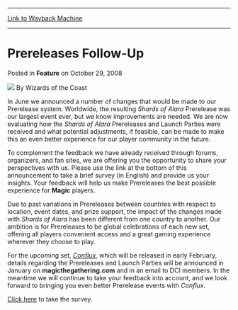 
---
[Link to Wayback Machine](https://web.archive.org/web/20211021141812/https://magic.wizards.com/en/articles/archive/feature/prereleases-follow-2008-10-29)

[_metadata_:author]:- "Wizards of the Coast"
[_metadata_:description]:- "In June we announced a number of changes that would be made to our Prerelease system. Worldwide, the resulting Shards of Alara Prerelease was our largest event ever, but we know improvements are needed. We are now evaluating how the Shards of Alara Prereleases and Launch Parties were received and what potential adjustments, if feasible, can be made to make this an even better"
[_metadata_:generator]:- "Drupal 7 (http://drupal.org)"
[_metadata_:node]:- "688366"
[_metadata_:publish_date]:- "2008-10-29"
[_metadata_:source]:- "div-main-content"
[_metadata_:title]:- "Prereleases Follow-Up"
[_metadata_:wayback_capture_timestamp]:- "2021-10-21 14:18:12"
[_metadata_:wayback_raw_url]:- "https://web.archive.org/web/20211021141812id_/https://magic.wizards.com/en/articles/archive/feature/prereleases-follow-2008-10-29"
[_metadata_:wayback_url]:- "https://magic.wizards.com/en/articles/archive/feature/prereleases-follow-2008-10-29"
---


Prereleases Follow-Up
=====================



 Posted in **Feature**
 on October 29, 2008 






![](https://media.magic.wizards.com/styles/auth_small/public/images/person/wizards_author.jpg)
By Wizards of the Coast











In June we announced a number of changes that would be made to our Prerelease system. Worldwide, the resulting *Shards of Alara* Prerelease was our largest event ever, but we know improvements are needed. We are now evaluating how the *Shards of Alara* Prereleases and Launch Parties were received and what potential adjustments, if feasible, can be made to make this an even better experience for our player community in the future. 

To complement the feedback we have already received through forums, organizers, and fan sites, we are offering you the opportunity to share your perspectives with us. Please use the link at the bottom of this announcement to take a brief survey (in English) and provide us your insights. Your feedback will help us make Prereleases the best possible experience for **Magic** players.

Due to past variations in Prereleases between countries with respect to location, event dates, and prize support, the impact of the changes made with *Shards of Alara* has been different from one country to another. Our ambition is for Prereleases to be global celebrations of each new set, offering all players convenient access and a great gaming experience wherever they choose to play.

For the upcoming set, [*Conflux*](/en/articles/archive/announcing-conflux-2008-07-30), which will be released in early February, details regarding the Prereleases and Launch Parties will be announced in January on **magicthegathering.com** and in an email to DCI members. In the meantime we will continue to take your feedback into account, and we look forward to bringing you even better Prerelease events with *Conflux*.

[Click here](http://deploy.ztelligence.com/start/index.jsp?PIN=13AP9LMTPXAA4) to take the survey.







